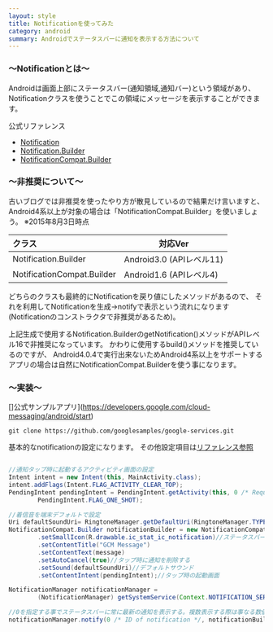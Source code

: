 ```yaml
---
layout: style
title: Notificationを使ってみた
category: android
summary: Androidでステータスバーに通知を表示する方法について
---
```


### 〜Notificationとは〜
Androidは画面上部にステータスバー(通知領域,通知バー)という領域があり、
Notificationクラスを使うことでこの領域にメッセージを表示することができます。

公式リファレンス

* [Notification](http://developer.android.com/reference/android/app/Notification.html)
* [Notification.Builder](http://developer.android.com/reference/android/app/Notification.Builder.html)
* [NotificationCompat.Builder](http://developer.android.com/reference/android/support/v4/app/NotificationCompat.Builder.html)

### 〜非推奨について〜
古いブログでは非推奨を使ったやり方が散見しているので結果だけ言いますと、
Android4系以上が対象の場合は「NotificationCompat.Builder」を使いましょう。
※2015年8月3日時点

|      クラス      |     対応Ver      |
|:-----------------|-----------------|
|Notification.Builder|Android3.0 (APIレベル11)|
|NotificationCompat.Builder|Android1.6 (APIレベル4)|

どちらのクラスも最終的にNotificationを戻り値にしたメソッドがあるので、
それを利用してNotificationを生成→notifyで表示という流れになります(Notificationのコンストラクタで非推奨があるため)。

上記生成で使用するNotification.BuilderのgetNotification()メソッドがAPIレベル16で非推奨になっています。
かわりに使用するbuild()メソッドを推奨しているのですが、
Android4.0.4で実行出来ないためAndroid4系以上をサポートするアプリの場合は自然にNotificationCompat.Builderを使う事になります。

### 〜実装〜

[]公式サンプルアプリ](https://developers.google.com/cloud-messaging/android/start)

```
git clone https://github.com/googlesamples/google-services.git
```

基本的なnotificationの設定になります。
その他設定項目は[リファレンス参照](http://developer.android.com/reference/android/support/v4/app/NotificationCompat.Builder.html)

```java

//通知タップ時に起動するアクティビティ画面の設定
Intent intent = new Intent(this, MainActivity.class);
intent.addFlags(Intent.FLAG_ACTIVITY_CLEAR_TOP);
PendingIntent pendingIntent = PendingIntent.getActivity(this, 0 /* Request code */, intent,
        PendingIntent.FLAG_ONE_SHOT);

//着信音を端末デフォルトで設定
Uri defaultSoundUri= RingtoneManager.getDefaultUri(RingtoneManager.TYPE_NOTIFICATION);
NotificationCompat.Builder notificationBuilder = new NotificationCompat.Builder(this)
        .setSmallIcon(R.drawable.ic_stat_ic_notification)//ステータスバーに表示するアイコン
        .setContentTitle("GCM Message")
        .setContentText(message)
        .setAutoCancel(true)//タップ時に通知を削除する
        .setSound(defaultSoundUri)//デフォルトサウンド
        .setContentIntent(pendingIntent);//タップ時の起動画面

NotificationManager notificationManager =
        (NotificationManager) getSystemService(Context.NOTIFICATION_SERVICE);

//0を指定する事でステータスバーに常に最新の通知を表示する。複数表示する際は事なる数値を指定する
notificationManager.notify(0 /* ID of notification */, notificationBuilder.build());
```
